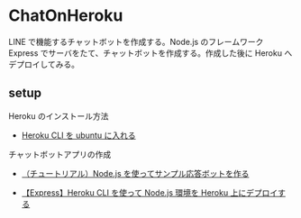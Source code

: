 # ChatOnHeroku

LINE で機能するチャットボットを作成する。Node.js のフレームワーク Express でサーバをたて、チャットボットを作成する。作成した後に Heroku へデプロイしてみる。

## setup

Heroku のインストール方法

- [Heroku CLI を ubuntu に入れる](https://qiita.com/ryotaro76/items/6aa9d3187d742eed0325)

チャットボットアプリの作成

- [（チュートリアル）Node.js を使ってサンプル応答ボットを作る](https://developers.line.biz/ja/docs/messaging-api/nodejs-sample/#what-you-will-need)

- [【Express】Heroku CLI を使って Node.js 環境を Heroku 上にデプロイする](https://www.i-ryo.com/entry/2020/09/22/174101#Heroku%E4%B8%8A%E3%81%AB%E3%82%A2%E3%83%97%E3%83%AA%E3%82%92%E4%BD%9C%E6%88%90)
